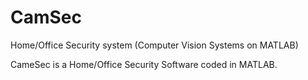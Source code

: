 # CamSec
Home/Office Security system (Computer Vision Systems on MATLAB)

CameSec is a Home/Office Security Software coded in MATLAB.
